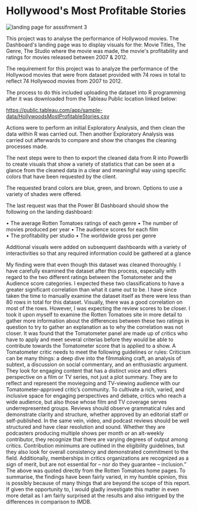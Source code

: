 # Hollywood's Most Profitable Stories

![landing page for asssifnment 3](https://github.com/DanielMitchell45/Hollywoods_Most_Profitable_Stories/assets/65592585/4c91402c-a624-475c-a8b2-25647f2fdbac)

This project was to analyse the performance of Hollywood movies. The Dashboard's landing page was to display visuals for the: Movie Titles, The Genre, The Studio where the movie was made, the movie's profitability and ratings for movies released between 2007 & 2012.

The requirement for this project was to analyze the performance of the Hollywood movies that were from dataset provided with 74 rows in total to reflect 74 Hollywood movies from 2007 to 2012.
 
The process to do this included uploading the dataset into R programming after it was downloaded from the Tableau Public location linked below: 

https://public.tableau.com/app/sample-data/HollywoodsMostProfitableStories.csv

Actions were to perform an initial Exploratory Analysis, and then clean the data within R was carried out. Then another Exploratory Analysis was carried out afterwards to compare and show the changes the cleaning processes made.

The next steps were to then to export the cleaned data from R into PowerBi to create visuals that show a variety of statistics that can be seen at a glance from the cleaned data in a clear and meaningful way using specific colors that have been requested by the client.

The requested brand colors are blue, green, and brown. Options to use a variety of shades were offered.
 
The last request was that the Power BI Dashboard should show the following on the landing dashboard:
 
•	The average Rotten Tomatoes ratings of each genre
•	The number of movies produced per year 
•	The audience scores for each film  
•	The profitability per studio 
•	The worldwide gross per genre 

Additional visuals were added on subsequent dashboards with a variety of interactivities so that any required information could be gathered at a glance
 
My finding were that even though this dataset was cleaned thoroughly. I have carefully examined the dataset after this process, especially with regard to the two different ratings between the Tomatometer and the Audience score categories. I expected these two classifications to have a greater significant correlation than what it came out to be. 
I have since taken the time to manually examine the dataset itself as there were less than 80 rows in total for this dataset. 
Visually, there was a good correlation on most of the rows. However, I was expecting the review scores to be closer. 
I took it upon myself to examine the Rotten Tomatoes site in more detail to gather more information about the differences between these two ratings in question to try to gather an explanation as to why the correlation was not closer.
It was found that the Tomatometer panel are made up of critics who have to apply and meet several criterias before they would be able to contribute towards the Tomatometer score that is applied to a show. 
A Tomatometer critic needs to meet the following guidelines or rules:
Criticism can be many things: a deep dive into the filmmaking craft, an analysis of subtext, a discussion on social commentary, and an enthusiastic argument. They look for engaging content that has a distinct voice and offers perspective on a film or TV series, not just a plot summary.
They are to reflect and represent the moviegoing and TV-viewing audience with our Tomatometer-approved critic’s community. To cultivate a rich, varied, and inclusive space for engaging perspectives and debate, critics who reach a wide audience, but also those whose film and TV coverage serves underrepresented groups.
Reviews should observe grammatical rules and demonstrate clarity and structure, whether approved by an editorial staff or self-published. In the same vein, video, and podcast reviews should be well structured and have clear resolution and sound.
Whether they are podcasters producing multiple shows per month or an alt-weekly contributor, they recognize that there are varying degrees of output among critics. Contribution minimums are outlined in the eligibility guidelines, but they also look for overall consistency and demonstrated commitment to the field. Additionally, memberships in critics organizations are recognized as a sign of merit, but are not essential for – nor do they guarantee – inclusion.”
The above was quoted directly from the Rotten Tomatoes home pages.
To summarise, the findings have been fairly varied, in my humble opinion, this is possibly because of many things that are beyond the scope of this report.
If given the opportunity to, I would gladly investigate this matter in even more detail as I am fairly surprised at the results and also intrigued by the differences in comparison to IMDB.  
